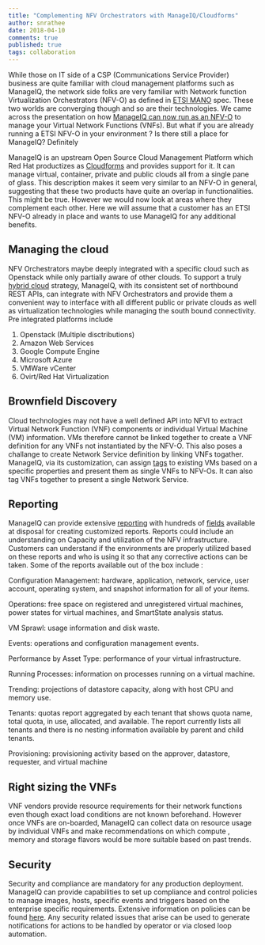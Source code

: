 ```yaml
---
title: "Complementing NFV Orchestrators with ManageIQ/Cloudforms"
author: snrathee
date: 2018-04-10
comments: true
published: true
tags: collaboration
---
```


While those on IT side of a CSP (Communications Service Provider) business are quite familiar with cloud management platforms such as ManageIQ, the network side folks are very familiar with Network function Virtualization Orchestrators (NFV-O) as defined in [ETSI MANO](http://www.etsi.org/deliver/etsi_gs/NFV-MAN/001_099/001/01.01.01_60/gs_NFV-MAN001v010101p.pdf) spec. These two worlds are converging though and so are their technologies. We came across the presentation on how [ManageIQ can now run as an NFV-O](https://www.slideshare.net/ManageIQ/nfvo-based-on-manageiq-opnfv-summit-2016-demo) to manage your Virtual Network Functions (VNFs). But what if you are already running a ETSI NFV-O in your environment ? Is there still a place for ManageIQ? Definitely

ManageIQ is an upstream Open Source Cloud Management Platform which Red Hat productizes as [Cloudforms](https://www.redhat.com/en/technologies/management/cloudforms) and provides support for it. It can manage virtual, container, private and public clouds all from a single pane of glass. This description makes it seem very similar to an NFV-O in general, suggesting that these two products have quite an overlap in functionalities. This might be true. However we would now look at areas where they complement each other. Here we will assume that a customer has an ETSI NFV-O already in place and wants to use ManageIQ for any additional benefits.

## Managing the cloud
NFV Orchestrators maybe deeply integrated with a specific cloud such as Openstack while only partially aware of other clouds. To support a truly [hybrid cloud](https://www.redhat.com/en/about/videos/why-what-and-how-hybrid-cloud) strategy, ManageIQ, with its consistent set of northbound REST APIs, can integrate with NFV Orchestrators and provide them a convenient way to interface with all different public or private clouds as well as virtualization technologies while managing the south bound connectivity. Pre integrated platforms include
1. Openstack (Multiple disctributions)
2. Amazon Web Services
3. Google Compute Engine
4. Microsoft Azure
5. VMWare vCenter
6. Ovirt/Red Hat Virtualization

## Brownfield Discovery
Cloud technologies may not have a well defined API into NFVI to extract Virtual Network Function (VNF) components or individual Virtual Machine (VM) information. VMs therefore cannot be linked together to create a VNF definition for any VNFs not instantiated by the NFV-O. This also poses a challange to create Network Service definition by linking VNFs togather. ManageIQ, via its customization, can assign [tags](https://blog.rackspace.com/tagging-taxonomy-red-hat-cloudforms) to existing VMs based on a specific properties and present them as single VNFs to NFV-Os. It can also tag VNFs together to present a single Network Service.

## Reporting
ManageIQ can provide extensive [reporting](https://access.redhat.com/documentation/en-us/red_hat_cloudforms/4.6/html-single/monitoring_alerts_and_reporting/#sect_reports) with hundreds of [fields](https://access.redhat.com/documentation/en-us/red_hat_cloudforms/4.6/html-single/monitoring_alerts_and_reporting/#appe_reportable_fields) available at disposal for creating customized reports. Reports could include an understanding on Capacity and utilization of the NFV infrastructure. Customers can understand if the environments are properly utilized based on these reports and who is using it so that any corrective actions can be taken. Some of the reports available out of the box include :

Configuration Management: hardware, application, network, service, user account, operating system, and snapshot information for all of your items.

Operations: free space on registered and unregistered virtual machines, power states for virtual machines, and SmartState analysis status.

VM Sprawl: usage information and disk waste.

Events: operations and configuration management events.

Performance by Asset Type: performance of your virtual infrastructure.

Running Processes: information on processes running on a virtual machine.

Trending: projections of datastore capacity, along with host CPU and memory use.

Tenants: quotas report aggregated by each tenant that shows quota name, total quota, in use, allocated, and available. The report currently lists all tenants and there is no nesting information available by parent and child tenants.

Provisioning: provisioning activity based on the approver, datastore, requester, and virtual machine


## Right sizing the VNFs
VNF vendors provide resource requirements for their network functions even though exact load conditions are not known beforehand. However once VNFs are on-boarded, ManageIQ can collect data on resource usage by individual VNFs and make recommendations on which compute , memory and storage flavors would be more suitable based on past trends.

## Security
Security and compliance are mandatory for any production deployment. ManageIQ can provide capabilities to set up compliance and control policies to manage images, hosts, specific events and triggers based on the enterprise specific requirements. Extensive information on policies can be found [here](http://manageiq.org/docs/reference/euwe/doc-Policies_and_Profiles_Guide/miq/). Any security related issues that arise can be used to generate notifications for actions to be handled by operator or via closed loop automation.

